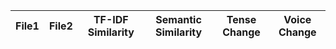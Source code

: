 | File1 | File2 | TF-IDF Similarity | Semantic Similarity | Tense Change | Voice Change |
|-------|-------|-------------------|---------------------|--------------|-------------|
